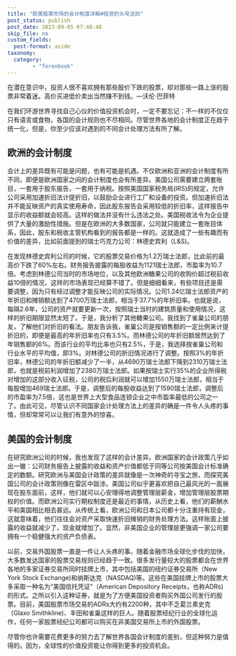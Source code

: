 ```yaml
---
title: "欧美股票市场的会计制度详解#投资的头号法则"
post_status: publish
post_date: 2023-09-05 07:48:48
skip_file: no
custom_fields: 
  post-format: aside
taxonomy:
  category:
        - "forexbook"
---
```


在潜在意识中，投资人很不喜欢拥有那些股价下跌的股票，却对那些一路上涨的股票非常着迷。高价买进低价卖出当然赚不到钱。—沃伦·巴菲特

在我们环游世界寻找自己心仪的价值投资机会时，一定不要忘记：不一样的不仅仅只有语言或食物，各国的会计规则也不尽相同。尽管世界各地的会计制度正在趋于统一化，但是，你至少应该对遇到的不同会计处理方法有所了解。

## **欧洲的会计制度**

会计上的差异既有可能是问题，也有可能是机遇。不仅欧洲和亚洲的会计制度有所不同，即便是欧洲国家之间的会计制度也会有所差异。美国公司需要建立两套账目，一套用于股东报告，一套用于纳税。按照美国国家税务局(IRS)的规定，允许公司采用加速折旧法计提折旧，以鼓励企业进行工厂和设备的投资。但加速折旧法并不能反映资产的真实使用寿命，因此股东报告会采用较低的折旧率，这样报告中显示的收益额就会较高。这样的做法并没有什么违法之处。美国税收法令为企业提供了大量的激励性措施。但是在欧洲的大多数国家，公司就只能建立一套账目体系，因此，股东和税收主管机构看到的报告都是一样的。这就造成了一些有趣而有价值的差异，比如前面提到的瑞士巧克力公司：林德史宾利（L&S)。

在发现林德史宾利公司的时候，它的股票交易价格为1.2万瑞士法郎，比此前的最高价下跌了60%左右。财务报告披露的每股收益为1121瑞士法郎，市盈率为10.7倍。考虑到林德公司当时的市场地位，以及其他欧洲糖果公司的收购价超过税前收益10倍的情况，这样的市场表现已经算不错了。但是细细看来，有些项目还是需要调整，因为只有经过调整才能反映公司的实际情况。公司1.24亿瑞士法郎资产的年折旧和摊销额达到了4700万瑞士法郎，相当于37.7%的年折旧率。也就是说，每隔2.6年，公司的资产就要更新一次，按照瑞士当时的建筑质量和使用情况，这样的折旧期限显然太短了。于是，我分析了其他糖果公司。我找到了雀巢公司的朋友，了解他们对折旧的看法。朋友告诉我，雀巢公司是按销售额的一定比例来计提折旧的，即便是最高的年折旧率也只有3.5%。而林德公司的年折旧额居然达到了年销售额的6%。而该行业的平均比率也只有2.5%，于是，我选择按雀巢公司和行业水平的平均值，即3%。对林德公司的折旧情况进行了调整。按照3%的年折旧率，林德公司的年折旧额减少了一半，从4690万瑞士法郎下降到2310万瑞士法郎，也就是税前利润增加了2380万瑞士法郎。如果按瑞士实行35%的企业所得税对增加的这部分收入征税，公司的税后利润就可以增加1550万瑞士法郎，相当于每股增加469瑞士法郎。于是，调整后的每股收益达到了1590瑞士法郎，调整后的市盈率为7.5倍，这也是世界上大型食品连锁企业之中市盈率最低的公司之一了。由此可见，尽管认识不同国家会计处理方法上的差异的确是一件令人头疼的事情，但却常常可以让我们有意外的惊喜。

## **美国的会计制度**

在研究欧洲公司的时候，我也发现了这样的会计差异。欧洲国家的会计政策几乎如出一辙：公司财务报告上披露的收益和资产价值都低于同等公司按美国会计标准确定的数额。研究欧洲与美国会计政策的差异就像是一次神奇的寻宝之旅，而探究美国公司的会计政策则像在雷区中跋涉。美国公司似乎更喜欢把自己最风光的一面展现在股东面前，这样，他们就可以心安理得地调整管理层薪金，增加管理层股票期权的价值。而欧洲公司实行期权制度还是最近的事情，从历史上看，他们的薪酬水平和美国相比相去甚远。从传统上看，欧洲公司和日本公司都十分注重持有现金，这就意味着，他们往往会对资产采取快速折旧摊销的财务处理方法。这样账面上披露的收益就减少了，现金就增加了。显然，非美国企业的管理层更强调一家公司要拥有一个稳健强大的资产负债表。

以前，交易外国股票一直是一件让人头疼的事。随着金融市场全球化步伐的加快，大多数发达国家的股票交易规则已经趋于一致。很多发行量较大的股票都会在世界各地的多家证券交易所同时挂牌上市，其中包括美国的纽约证券交易所（New York Stock Exchange)和纳斯达克（NASDAQ)等。这些在美国挂牌上市的股票大多采取一种名为“美国信托凭证”（American Depository Receipts，也称ADRs)的形式。之所以引入这种证券，就是为了方便美国投资者购买外国公司发行的股票。目前，美国股票市场交易的ADRs大约有2200种，其中不乏葛兰素史克（Glaxo Smithkline)、丰田和雀巢这样的巨人。随着股票经纪行业的全球化运作，任何一家股票经纪公司都可以购买在非美国交易所上市的外国股票。

尽管你也许需要花费更多的努力去了解世界各国会计制度的差别，但这种努力是值得的。因为，全球性的价值投资能让你得到更多的投资机会。
